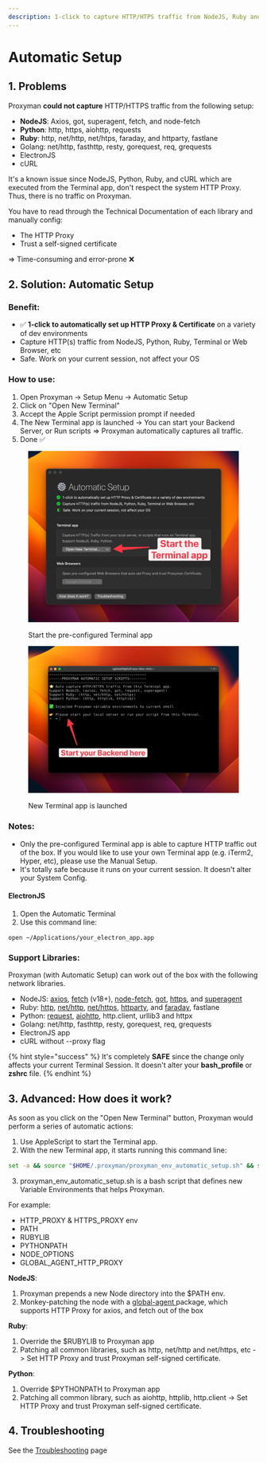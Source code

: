 ```yaml
---
description: 1-click to capture HTTP/HTPS traffic from NodeJS, Ruby and Python
---
```


# Automatic Setup

## 1. Problems

Proxyman **could not capture** HTTP/HTTPS traffic from the following setup:

* **NodeJS**: Axios, got, superagent, fetch, and node-fetch
* **Python**: http, https, aiohttp, requests
* **Ruby**: http, net/http, net/htps, faraday, and httparty, fastlane
* Golang: net/http, fasthttp, resty, gorequest, req, grequests
* ElectronJS
* cURL

It's a known issue since NodeJS, Python, Ruby, and cURL which are executed from the Terminal app, don't respect the system HTTP Proxy. Thus, there is no traffic on Proxyman.

You have to read through the Technical Documentation of each library and manually config:

* The HTTP Proxy
* Trust a self-signed certificate

\=> Time-consuming and error-prone ❌

## 2. Solution: Automatic Setup

### Benefit:

* ✅ **1-click to automatically set up HTTP Proxy & Certificate** on a variety of dev environments
* Capture HTTP(s) traffic from NodeJS, Python, Ruby, Terminal or Web Browser, etc
* Safe. Work on your current session, not affect your OS

### How to use:

1. Open Proxyman -> Setup Menu -> Automatic Setup
2. Click on "Open New Terminal"
3. Accept the Apple Script permission prompt if needed
4. The New Terminal app is launched -> You can start your Backend Server, or Run scripts => Proxyman automatically captures all traffic.
5. Done ✅

<figure><img src="../.gitbook/assets/CleanShot 2023-04-22 at 15.18.19@2x (1).jpg" alt=""><figcaption><p>Start the pre-configured Terminal app</p></figcaption></figure>

<figure><img src="../.gitbook/assets/CleanShot 2023-04-26 at 15.53.00@2x.jpg" alt=""><figcaption><p>New Terminal app is launched</p></figcaption></figure>

### Notes:

* Only the pre-configured Terminal app is able to capture HTTP traffic out of the box. If you would like to use your own Terminal app (e.g. iTerm2, Hyper, etc), please use the Manual Setup.
* It's totally safe because it runs on your current session. It doesn't alter your System Config.

#### ElectronJS

1. Open the Automatic Terminal
2. Use this command line:

```
open ~/Applications/your_electron_app.app
```

### Support Libraries:

Proxyman (with Automatic Setup) can work out of the box with the following network libraries.

* NodeJS: [axios](https://www.npmjs.com/package/axios), [fetch](https://nodejs.org/dist/latest-v18.x/docs/api/globals.html#fetch) (v18+), [node-fetch](https://www.npmjs.com/package/node-fetch), [got](https://www.npmjs.com/package/got), [https](https://nodejs.org/api/https.html), and [superagent](https://www.npmjs.com/package/superagent)
* Ruby: [http](https://ruby-doc.org/stdlib-3.0.2/libdoc/net/http/rdoc/Net/HTTP.html), [net/http](https://ruby-doc.org/stdlib-2.7.0/libdoc/net/http/rdoc/Net/HTTP.html), [net/https](https://ruby-doc.org/stdlib-2.7.0/libdoc/net/http/rdoc/Net/HTTP.html), [httparty](https://github.com/jnunemaker/httparty), and [faraday](https://github.com/lostisland/faraday), fastlane
* Python: [request](https://pypi.org/project/requests/), [aiohttp](https://docs.aiohttp.org/en/stable/), http.client, urllib3 and httpx
* Golang: net/http, fasthttp, resty, gorequest, req, grequests
* ElectronJS app
* cURL without --proxy flag

{% hint style="success" %}
It's completely **SAFE** since the change only affects your current Terminal Session. It doesn't alter your **bash\_profile** or **zshrc** file.
{% endhint %}

## 3. Advanced: How does it work?

As soon as you click on the "Open New Terminal" button, Proxyman would perform a series of automatic actions:

1. Use AppleScript to start the Terminal app.
2. With the new Terminal app, it starts running this command line:&#x20;

```bash
set -a && source "$HOME/.proxyman/proxyman_env_automatic_setup.sh" && set +a
```

3. proxyman\_env\_automatic\_setup.sh is a bash script that defines new Variable Environments that helps Proxyman.

For example:

* HTTP\_PROXY & HTTPS\_PROXY env
* PATH
* RUBYLIB
* PYTHONPATH
* NODE\_OPTIONS
* GLOBAL\_AGENT\_HTTP\_PROXY

**NodeJS**:

1. Proxyman prepends a new Node directory into the $PATH env.
2. Monkey-patching the node with a [global-agent ](https://www.npmjs.com/package/global-agent)package, which supports HTTP Proxy for axios, and fetch out of the box

**Ruby**:

1. Override the $RUBYLIB to Proxyman app
2. Patching all common libraries, such as http, net/http and net/https, etc -> Set HTTP Proxy and trust Proxyman self-signed certificate.

**Python**:

1. Override $PYTHONPATH to Proxyman app
2. Patching all common library, such as aiohttp, httplib, http.client -> Set HTTP Proxy and trust Proxyman self-signed certificate.&#x20;

## 4. Troubleshooting

See the [Troubleshooting](troubleshooting.md) page
